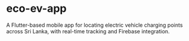 # eco-ev-app
A Flutter-based mobile app for locating electric vehicle charging points across Sri Lanka, with real-time tracking and Firebase integration.
